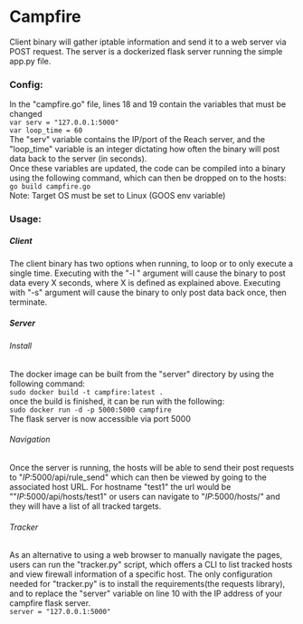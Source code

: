 # Campfire
Client binary will gather iptable information and send it to a web server via POST request.  The server is a dockerized flask server running the simple app.py file.  

### Config:
In the "campfire.go" file, lines 18 and 19 contain the variables that must be changed  
`var serv = "127.0.0.1:5000"`  
`var loop_time = 60`  
The "serv" variable contains the IP/port of the Reach server, and the "loop_time" variable is an integer dictating how often the binary will post data back to the server (in seconds).    
Once these variables are updated, the code can be compiled into a binary using the following command, which can then be dropped on to the hosts:  
`go build campfire.go`  
Note: Target OS must be set to Linux (GOOS env variable)


### Usage:
##### Client
The client binary has two options when running, to loop or to only execute a single time.  Executing with the "-l " argument will cause the binary to post data every X seconds, where X is defined as explained above. Executing with "-s" argument will cause the binary to only post data back once, then terminate.

##### Server
###### Install
The docker image can be built from the "server" directory by using the following command:  
`sudo docker build -t campfire:latest .`  
once the build is finished, it can be run with the following:  
`sudo docker run -d -p 5000:5000 campfire`  
The flask server is now accessible via port 5000  

###### Navigation
Once the server is running, the hosts will be able to send their post requests to "_IP_:5000/api/rule_send" which can then be viewed by going to the associated host URL.  For hostname "test1" the url would be ""_IP_:5000/api/hosts/test1" or users can navigate to "_IP_:5000/hosts/" and they will have a list of all tracked targets. 

###### Tracker
As an alternative to using a web browser to manually navigate the pages, users can run the "tracker.py" script, which offers a CLI to list tracked hosts and view firewall information of a specific host.  The only configuration needed for "tracker.py" is to install the requirements(the requests library), and to replace the "server" variable on line 10 with the IP address of your campfire flask server.  
`server = "127.0.0.1:5000"`  
 

